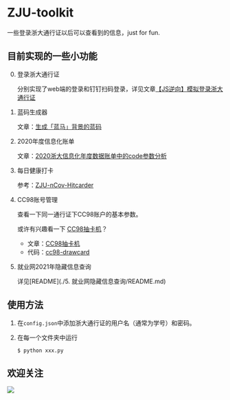 # ZJU-toolkit

一些登录浙大通行证以后可以查看到的信息，just for fun.

## 目前实现的一些小功能

0. 登录浙大通行证

   分别实现了web端的登录和钉钉扫码登录，详见文章[【JS逆向】模拟登录浙大通行证](https://mp.weixin.qq.com/s/SOHmtLgxgpXvpbeHXhBVEQ)

1. 蓝码生成器

   文章：[生成「蓝马」背景的蓝码](https://mp.weixin.qq.com/s/O3CBi2M7o-X5a_idtHk2Hg)

2. 2020年度信息化账单

   文章：[2020浙大信息化年度数据账单中的code参数分析](https://mp.weixin.qq.com/s/8G88f8ip8PpJs3Lx-JmrvA)

3. 每日健康打卡

   参考：[ZJU-nCov-Hitcarder](https://github.com/Tishacy/ZJU-nCov-Hitcarder)

4. CC98账号管理

   查看一下同一通行证下CC98账户的基本参数。

   或许有兴趣看一下 [CC98抽卡机](https://github.com/FrazierLei/cc98-drawcard)？

   - 文章：[CC98抽卡机](https://mp.weixin.qq.com/s/WCTEPiMs-So_GRdYiheVAw)
   - 代码：[cc98-drawcard](https://github.com/FrazierLei/cc98-drawcard)

5. 就业网2021年隐藏信息查询

   详见[README](./5. 就业网隐藏信息查询/README.md)



## 使用方法

1. 在`config.json`中添加浙大通行证的用户名（通常为学号）和密码。

2. 在每一个文件夹中运行

   ```shell
   $ python xxx.py
   ```

   

## 欢迎关注

![](./qrcode.png)
